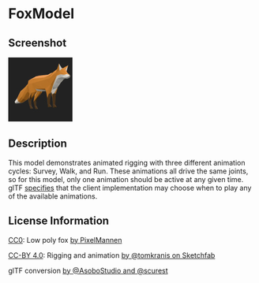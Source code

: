 # FoxModel

## Screenshot

![screenshot](screenshot/screenshot.jpg)

## Description

This model demonstrates animated rigging with three different animation cycles: Survey, Walk, and Run.  These animations all drive the same joints, so for this model, only one animation should be active at any given time.  glTF [specifies](https://github.com/KhronosGroup/glTF/tree/master/specification/2.0#animations) that the client implementation may choose when to play any of the available animations.

## License Information

[CC0](https://creativecommons.org/publicdomain/zero/1.0/): Low poly fox [by PixelMannen](https://opengameart.org/content/fox-and-shiba)

[CC-BY 4.0](https://creativecommons.org/licenses/by/4.0/): Rigging and animation [by @tomkranis on Sketchfab](https://sketchfab.com/models/371dea88d7e04a76af5763f2a36866bc)

glTF conversion [by @AsoboStudio and @scurest](https://github.com/KhronosGroup/glTF-Sample-Models/pull/150#issuecomment-406300118)
